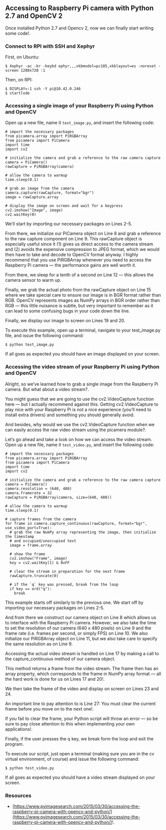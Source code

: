 
## Accessing to Raspberry Pi camera with Python 2.7 and OpenCV 2 ##

Once installed Python 2.7 and Opencv 2, now we can finally start writing some code!.

### Connect to RPI with SSH and Xephyr ###

First, on Ubuntu:

```
$ Xephyr -ac -br -keybd ephyr,,,xkbmodel=pc105,xkblayout=es -noreset -screen 1280x720 :1
```

Then, on RPI:

```
$ DISPLAY=:1 ssh -Y pi@10.42.0.246
$ startlxde
```

### Accessing a single image of your Raspberry Pi using Python and OpenCV ###

Open up a new file, name it ```test_image.py```, and insert the following code:

```
# import the necessary packages
from picamera.array import PiRGBArray
from picamera import PiCamera
import time
import cv2
     
# initialize the camera and grab a reference to the raw camera capture
camera = PiCamera()
rawCapture = PiRGBArray(camera)
     
# allow the camera to warmup
time.sleep(0.1)
     
# grab an image from the camera
camera.capture(rawCapture, format="bgr")
image = rawCapture.array
     
# display the image on screen and wait for a keypress
cv2.imshow("Image", image)
cv2.waitKey(0)
```

We’ll start by importing our necessary packages on Lines 2-5.

From there, we initialize our PiCamera object on Line 8 and grab a reference to the raw capture component on Line 9. This rawCapture  object is especially useful since it (1) gives us direct access to the camera stream and (2) avoids the expensive compression to JPEG format, which we would then have to take and decode to OpenCV format anyway. I highly recommend that you use PiRGBArray  whenever you need to access the Raspberry Pi camera — the performance gains are well worth it.

From there, we sleep for a tenth of a second on Line 12 — this allows the camera sensor to warm up.

Finally, we grab the actual photo from the rawCapture  object on Line 15 where we take special care to ensure our image is in BGR format rather than RGB. OpenCV represents images as NumPy arrays in BGR order rather than RGB — this little nuisance is subtle, but very important to remember as it can lead to some confusing bugs in your code down the line.

Finally, we display our image to screen on Lines 19 and 20.

To execute this example, open up a terminal, navigate to your test_image.py  file, and issue the following command:

```
$ python test_image.py
```

If all goes as expected you should have an image displayed on your screen.

### Accessing the video stream of your Raspberry Pi using Python and OpenCV ###

Alright, so we’ve learned how to grab a single image from the Raspberry Pi camera. But what about a video stream?.

You might guess that we are going to use the cv2.VideoCapture  function here — but I actually recommend against this. Getting cv2.VideoCapture  to play nice with your Raspberry Pi is not a nice experience (you’ll need to install extra drivers) and something you should generally avoid.

And besides, why would we use the cv2.VideoCapture  function when we can easily access the raw video stream using the picamera  module?.

Let’s go ahead and take a look on how we can access the video stream. Open up a new file, name it ```test_video.py```, and insert the following code:

```
# import the necessary packages
from picamera.array import PiRGBArray
from picamera import PiCamera
import time
import cv2
     
# initialize the camera and grab a reference to the raw camera capture
camera = PiCamera()
camera.resolution = (640, 480)
camera.framerate = 32
rawCapture = PiRGBArray(camera, size=(640, 480))
     
# allow the camera to warmup
time.sleep(0.1)
     
# capture frames from the camera
for frame in camera.capture_continuous(rawCapture, format="bgr", use_video_port=True):
  # grab the raw NumPy array representing the image, then initialize the timestamp
  # and occupied/unoccupied text
  image = frame.array
     
  # show the frame
  cv2.imshow("Frame", image)
  key = cv2.waitKey(1) & 0xFF
     
  # clear the stream in preparation for the next frame
  rawCapture.truncate(0)
     
  # if the `q` key was pressed, break from the loop
  if key == ord("q"):
    break
```

This example starts off similarly to the previous one. We start off by importing our necessary packages on Lines 2-5.

And from there we construct our camera  object on Line 8 which allows us to interface with the Raspberry Pi camera. However, we also take the time to set the resolution of our camera (640 x 480 pixels) on Line 9 and the frame rate (i.e. frames per second, or simply FPS) on Line 10. We also initialize our PiRGBArray  object on Line 11, but we also take care to specify the same resolution as on Line 9.

Accessing the actual video stream is handled on Line 17 by making a call to the capture_continuous  method of our camera  object.

This method returns a frame  from the video stream. The frame then has an array  property, which corresponds to the frame  in NumPy array format — all the hard work is done for us on Lines 17 and 20!.

We then take the frame of the video and display on screen on Lines 23 and 24.

An important line to pay attention to is Line 27: You must clear the current frame before you move on to the next one!.

If you fail to clear the frame, your Python script will throw an error — so be sure to pay close attention to this when implementing your own applications!.

Finally, if the user presses the q  key, we break form the loop and exit the program.

To execute our script, just open a terminal (making sure you are in the cv  virtual environment, of course) and issue the following command:

```
$ python test_video.py
```

If all goes as expected you should have a video stream displayed on your screen.

### Resources ###

- [https://www.pyimagesearch.com/2015/03/30/accessing-the-raspberry-pi-camera-with-opencv-and-python/](https://www.pyimagesearch.com/2015/03/30/accessing-the-raspberry-pi-camera-with-opencv-and-python/)!.

